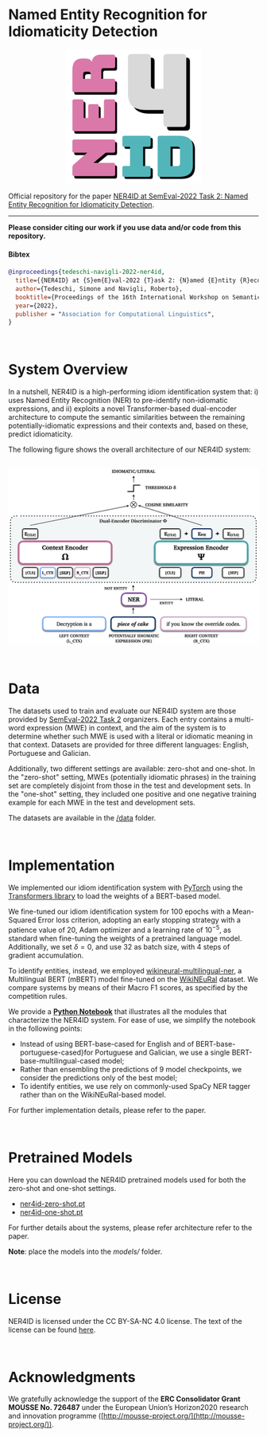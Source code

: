 # **N**amed **E**ntity **R**ecognition for **I**diomaticity **D**etection
<center>

![logo](img/ner4id_logo.png)

</center>

Official repository for the paper [NER4ID at SemEval-2022 Task 2: Named Entity Recognition for Idiomaticity Detection]().

--------------------------------------------------------------------------------

**Please consider citing our work if you use data and/or code from this repository.**

#### Bibtex
```bibtex
@inproceedings{tedeschi-navigli-2022-ner4id,
  title={{NER4ID} at {S}em{E}val-2022 {T}ask 2: {N}amed {E}ntity {R}ecognition for {I}diomaticity {D}etection},
  author={Tedeschi, Simone and Navigli, Roberto},
  booktitle={Proceedings of the 16th International Workshop on Semantic Evaluation (SemEval-2022)},
  year={2022},
  publisher = "Association for Computational Linguistics",
}
```
<br>

# System Overview 
In a nutshell, NER4ID is a high-performing idiom identification system that: i) uses Named Entity Recognition (NER) to pre-identify non-idiomatic expressions, and ii) exploits a novel Transformer-based dual-encoder architecture to compute the semantic similarities between the remaining potentially-idiomatic expressions and their contexts and, based on these, predict idiomaticity.

The following figure shows the overall architecture of our NER4ID system:
<br><br>

<center>

![logo](img/dual_encoder_ner2.png)

</center>

<br>


# Data
The datasets used to train and evaluate our NER4ID system are those provided by [SemEval-2022 Task 2](https://sites.google.com/view/semeval2022task2-idiomaticity) organizers. Each entry contains a multi-word expression (MWE) in context, and the aim of the system is to determine whether such MWE is used with a literal or idiomatic meaning in that context. Datasets are provided for three different languages: English, Portuguese and Galician.

Additionally, two different settings are available: zero-shot and one-shot.
In the "zero-shot" setting, MWEs (potentially idiomatic phrases) in the training set are completely disjoint from those in the test and development sets. In the "one-shot" setting, they included one positive and one negative training example for each MWE in the test and development sets.

The datasets are available in the [/data](./data) folder.

<br>

# Implementation
We implemented our idiom identification system with [PyTorch](https://pytorch.org/) using the [Transformers library](https://huggingface.co/docs/transformers/index) to load the weights of a BERT-based model.

We fine-tuned our idiom identification system for 100 epochs with a Mean-Squared Error loss criterion, adopting an early stopping strategy with a patience value of 20, Adam optimizer and a learning rate of $10^{-5}$, as standard when fine-tuning the weights of a pretrained language model. 
Additionally, we set $\delta=0$, and use 32 as batch size, with 4 steps of gradient accumulation. 

To identify entities, instead, we employed [wikineural-multilingual-ner](https://huggingface.co/Babelscape/wikineural-multilingual-ner), a Multilingual BERT (mBERT) model fine-tuned on the [WikiNEuRal](https://github.com/babelscape/wikineural) dataset. We compare systems by means of their Macro F1 scores, as specified by the competition rules.

We provide a **[Python Notebook]()** that illustrates all the modules that characterize the NER4ID system.
For ease of use, we simplify the notebook in the following points:
- Instead of using BERT-base-cased for English and of BERT-base-portuguese-cased}for Portuguese and Galician, we use a single BERT-base-multilingual-cased model;
- Rather than ensembling the predictions of 9 model checkpoints, we consider the predictions only of the best model;
- To identify entities, we use rely on commonly-used SpaCy NER tagger rather than on the WikiNEuRal-based model.

For further implementation details, please refer to the paper.

<br>

# Pretrained Models
Here you can download the NER4ID pretrained models used for both the zero-shot and one-shot settings.

- [ner4id-zero-shot.pt]()
- [ner4id-one-shot.pt]()

For further details about the systems, please refer architecture refer to the paper.

**Note**: place the models into the *models/* folder.


<br>

# License 
NER4ID is licensed under the CC BY-SA-NC 4.0 license. The text of the license can be found [here](https://github.com/Babelscape/ner4id/LICENSE).


<br>

# Acknowledgments
We gratefully acknowledge the support of the **ERC Consolidator Grant MOUSSE No. 726487** under the European Union’s Horizon2020 research and innovation programme ([http://mousse-project.org/](http://mousse-project.org/)).
